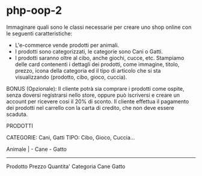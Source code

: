 # php-oop-2

Immaginare quali sono le classi necessarie per creare uno shop online con le seguenti caratteristiche:

- L'e-commerce vende prodotti per animali.
- I prodotti sono categorizzati, le categorie sono Cani o Gatti.
- I prodotti saranno oltre al cibo, anche giochi, cucce, etc.
Stampiamo delle card contenenti i dettagli dei prodotti, come immagine, titolo, prezzo, icona della categoria ed il tipo di articolo che si sta visualizzando (prodotto, cibo, gioco, cuccia).

BONUS (Opzionale):
Il cliente potrà sia comprare i prodotti come ospite, senza doversi registrarsi nello store, oppure può iscriversi e creare un account per ricevere cosi il 20% di sconto.
Il cliente effettua il pagamento dei prodotti nel carrello con la carta di credito, che non deve essere scaduta.


PRODOTTI

CATEGORIE: Cani, Gatti
TIPO: Cibo, Gioco, Cuccia...

Animale
|
    - Cane
    - Gatto

-------
Prodotto
    Prezzo
    Quantita'
    Categoria
        Cane
        Gatto
    